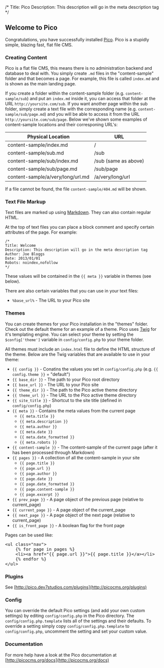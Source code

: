 /*
Title: Pico
Description: This description will go in the meta description tag
*/

## Welcome to Pico

Congratulations, you have successfully installed [Pico](http://picocms.org/). Pico is a stupidly simple, blazing fast, flat file CMS.

### Creating Content

Pico is a flat file CMS, this means there is no administration backend and database to deal with. You simply create `.md` files in the "content-sample"
folder and that becomes a page. For example, this file is called `index.md` and is shown as the main landing page. 

If you create a folder within the content-sample folder (e.g. `content-sample/sub`) and put an `index.md` inside it, you can access that folder at the URL 
`http://yoursite.com/sub`. If you want another page within the sub folder, simply create a text file with the corresponding name (e.g. `content-sample/sub/page.md`)
and you will be able to access it from the URL `http://yoursite.com/sub/page`. Below we've shown some examples of content-sample locations and their corresponing URL's:

<table>
	<thead>
		<tr><th>Physical Location</th><th>URL</th></tr>
	</thead>
	<tbody>
		<tr><td>content-sample/index.md</td><td>/</td></tr>
		<tr><td>content-sample/sub.md</td><td>/sub</td></tr>
		<tr><td>content-sample/sub/index.md</td><td>/sub (same as above)</td></tr>
		<tr><td>content-sample/sub/page.md</td><td>/sub/page</td></tr>
		<tr><td>content-sample/a/very/long/url.md</td><td>/a/very/long/url</td></tr>
	</tbody>
</table>

If a file cannot be found, the file `content-sample/404.md` will be shown.

### Text File Markup

Text files are marked up using [Markdown](http://daringfireball.net/projects/markdown/syntax). They can also contain regular HTML.

At the top of text files you can place a block comment and specify certain attributes of the page. For example:

	/*
	Title: Welcome
	Description: This description will go in the meta description tag
	Author: Joe Bloggs
	Date: 2013/01/01
	Robots: noindex,nofollow
	*/

These values will be contained in the `{{ meta }}` variable in themes (see below).

There are also certain variables that you can use in your text files:

* <code>&#37;base_url&#37;</code> - The URL to your Pico site

### Themes

You can create themes for your Pico installation in the "themes" folder. Check out the default theme for an example of a theme. Pico uses
[Twig](http://twig.sensiolabs.org/documentation) for it's templating engine. You can select your theme by setting the `$config['theme']` variable
in `config/config.php` to your theme folder.

All themes must include an `index.html` file to define the HTML structure of the theme. Below are the Twig variables that are available to use in your theme:

* `{{ config }}` - Conatins the values you set in `config/config.php` (e.g. `{{ config.theme }}` = "default")
* `{{ base_dir }}` - The path to your Pico root directory
* `{{ base_url }}` - The URL to your Pico site
* `{{ theme_dir }}` - The path to the Pico active theme directory
* `{{ theme_url }}` - The URL to the Pico active theme directory
* `{{ site_title }}` - Shortcut to the site title (defined in `config/config.php`)
* `{{ meta }}` - Contains the meta values from the current page
	* `{{ meta.title }}`
	* `{{ meta.description }}`
	* `{{ meta.author }}`
	* `{{ meta.date }}`
	* `{{ meta.date_formatted }}`
	* `{{ meta.robots }}`
* `{{ content-sample }}` - The content-sample of the current page (after it has been processed through Markdown)
* `{{ pages }}` - A collection of all the content-sample in your site
	* `{{ page.title }}`
	* `{{ page.url }}`
	* `{{ page.author }}`
	* `{{ page.date }}`
	* `{{ page.date_formatted }}`
	* `{{ page.content-sample }}`
	* `{{ page.excerpt }}`
* `{{ prev_page }}` - A page object of the previous page (relative to current_page)
* `{{ current_page }}` - A page object of the current_page
* `{{ next_page }}` - A page object of the next page (relative to current_page)
* `{{ is_front_page }}` - A boolean flag for the front page

Pages can be used like:

<pre>&lt;ul class=&quot;nav&quot;&gt;
	{% for page in pages %}
	&lt;li&gt;&lt;a href=&quot;{{ page.url }}&quot;&gt;{{ page.title }}&lt;/a&gt;&lt;/li&gt;
	{% endfor %}
&lt;/ul&gt;</pre>

### Plugins

See [http://pico.dev7studios.com/plugins](http://picocms.org/plugins)

### Config

You can override the default Pico settings (and add your own custom settings) by editing `config/config.php` in the Pico directory.
The `config/config.php.template` lists all of the settings and their defaults. To override a setting simply copy
`config/config.php.template` to `config/config.php`, uncomment the setting and set your custom value.

### Documentation

For more help have a look at the Pico documentation at [http://picocms.org/docs](http://picocms.org/docs)
